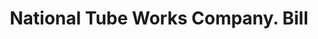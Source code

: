 ---
doi: 10.7916/D8BZ7J6R
date_other: '1880'
date_other_textual: 1880-1889
form: printed ephemera
genre:
- Invoices
name:
- National Tube Works Company
object_in_context_url: https://biggert.cul.columbia.edu/items/view/ave_biggert_01666
subject_hierarchical_geographic:
- New York, New York, United States
subject_name:
- National Tube Works Company
title: National Tube Works Company. Bill
sort_title: National Tube Works Company. Bill
call_number: ave_biggert_01666
coordinates:
- 40.71277777777778,-74.00583333333333
pid: ave_biggert_01666
identifiers: ave_biggert_01666
thumbnail: https://derivativo-2.library.columbia.edu/iiif/2/ldpd:490780/full/!256,256/0/native.jpg
permalink: "/biggert/ave_biggert_01666/"
layout: iiif-image-page
---